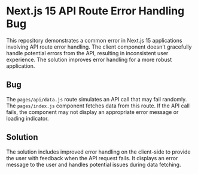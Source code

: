 # Next.js 15 API Route Error Handling Bug

This repository demonstrates a common error in Next.js 15 applications involving API route error handling.  The client component doesn't gracefully handle potential errors from the API, resulting in inconsistent user experience.  The solution improves error handling for a more robust application.

## Bug

The `pages/api/data.js` route simulates an API call that may fail randomly. The `pages/index.js` component fetches data from this route.  If the API call fails, the component may not display an appropriate error message or loading indicator. 

## Solution

The solution includes improved error handling on the client-side to provide the user with feedback when the API request fails. It displays an error message to the user and handles potential issues during data fetching.